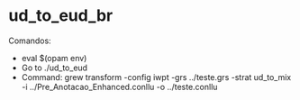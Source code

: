 # ud_to_eud_br

Comandos:
- eval $(opam env)
- Go to ./ud_to_eud
- Command: grew transform -config iwpt -grs ../teste.grs -strat ud_to_mix -i ../Pre_Anotacao_Enhanced.conllu -o ../teste.conllu
